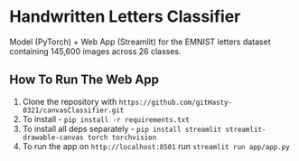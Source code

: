 # Handwritten Letters Classifier

Model (PyTorch) + Web App (Streamlit) for the EMNIST letters dataset containing 145,600 images across 26 classes.

## How To Run The Web App
1. Clone the repository with `https://github.com/gitHasty-0321/canvasClassifier.git`
2. To install - `pip install -r requirements.txt`
3. To install all deps separately - `pip install streamlit streamlit-drawable-canvas torch torchvision`
4. To run the app on `http://localhost:8501` run `streamlit run app/app.py`
